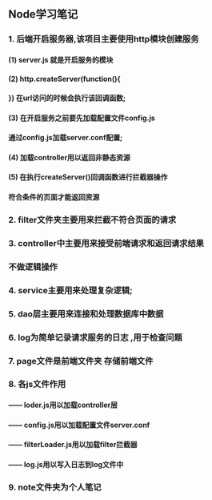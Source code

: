 ## Node学习笔记
### 1. 后端开启服务器,该项目主要使用http模块创建服务
####    (1) server.js 就是开启服务的模块
      
####    (2)  http.createServer(function(){
      
####        }) 在url访问的时候会执行该回调函数;
####    (3) 在开启服务之前要先加载配置文件config.js
####         通过config.js加载server.conf配置;
         
####    (4) 加载controller用以返回非静态资源
     
####    (5) 在执行createServer()回调函数进行拦截器操作
####        符合条件的页面才能返回资源

### 2. filter文件夹主要用来拦截不符合页面的请求
        
### 3. controller中主要用来接受前端请求和返回请求结果
###    不做逻辑操作

### 4. service主要用来处理复杂逻辑;


### 5. dao层主要用来连接和处理数据库中数据

### 6. log为简单记录请求服务的日志 ,用于检查问题


### 7. page文件是前端文件夹 存储前端文件

### 8. 各js文件作用
#### ——   loder.js用以加载controller层
#### ——   config.js用以加载配置文件server.conf
#### ——   filterLoader.js用以加载filter拦截器
#### ——   log.js用以写入日志到log文件中   


###  9. note文件夹为个人笔记


         
      
      
      
     